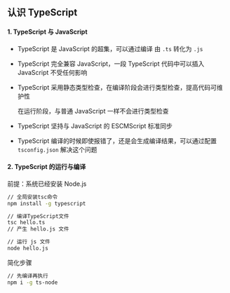 ## 认识 TypeScript

#### 1. TypeScript 与 JavaScript

* TypeScript 是 JavaScript 的超集，可以通过编译 由 `.ts` 转化为 `.js`

* TypeScript 完全兼容 JavaScript，一段 TypeScript 代码中可以插入 JavaScript 不受任何影响

* TypeScript  采用静态类型检查，在编译阶段会进行类型检查，提高代码可维护性

  在运行阶段，与普通 JavaScript 一样不会进行类型检查

* TypeScript 坚持与 JavaScript 的 ESCMScript 标准同步

* TypeScript 编译的时候即使报错了，还是会生成编译结果，可以通过配置 `tsconfig.json` 解决这个问题

#### 2. TypeScript 的运行与编译

前提：系统已经安装 Node.js

```bash
// 全局安装tsc命令
npm install -g typescript
```

```bash
// 编译TypeScript文件
tsc hello.ts
// 产生 hello.js 文件
```

```bash
// 运行 js 文件
node hello.js
```

简化步骤

```bash
// 先编译再执行
npm i -g ts-node
```

